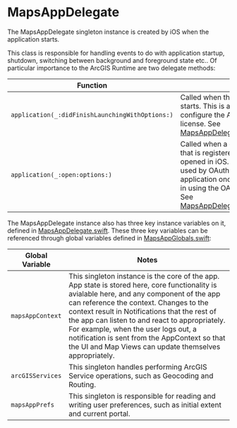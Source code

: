 # MapsAppDelegate

The MapsAppDelegate singleton instance is created by iOS when the application starts.

This class is responsible for handling events to do with application startup, shutdown, switching between background and foreground state etc.. Of particular importance to the ArcGIS Runtime are two delegate methods:

| Function | Notes |
| -------- | ----- |
| `application(_:didFinishLaunchingWithOptions:)` | Called when the application first starts. This is a good place to configure the ArcGIS Runtime SDK license. See [MapsAppDelegate+AppStartup.swift](MapsAppDelegate+AppStartup.swift) |
| `application(_:open:options:)` | Called when a custom URL scheme that is registered to this app is opened in iOS. In this case this is used by OAuth to call back to the application once the user has logged in using the OAuth login workflow. See [MapsAppDelegate+OAuthLogin.swift](MapsAppDelegate+OAuthLogin.swift) |

The MapsAppDelegate instance also has three key instance variables on it, defined in [MapsAppDelegate.swift](MapsAppDelegate.swift). These three key variables can be referenced through global variables defined in [MapsAppGlobals.swift](../MapsAppGlobals.swift):

| Global Variable | Notes |
| ------ | ----- |
| `mapsAppContext` | This singleton instance is the core of the app. App state is stored here, core functionality is avialable here, and any component of the app can reference the context. Changes to the context result in Notifications that the rest of the app can listen to and react to appropriately. For example, when the user logs out, a notification is sent from the AppContext so that the UI and Map Views can update themselves appropriately. |
| `arcGISServices` | This singleton handles performing ArcGIS Service operations, such as Geocoding and Routing. |
| `mapsAppPrefs` | This singleton is responsible for reading and writing user preferences, such as initial extent and current portal. |

